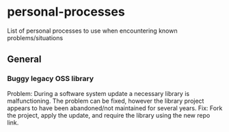 # personal-processes
List of personal processes to use when encountering known problems/situations

## General
### Buggy legacy OSS library
Problem: During a software system update a necessary library is malfunctioning. The problem can be fixed, however the library project appears to have been abandoned/not maintained for several years.
Fix: Fork the project, apply the update, and require the library using the new repo link.
